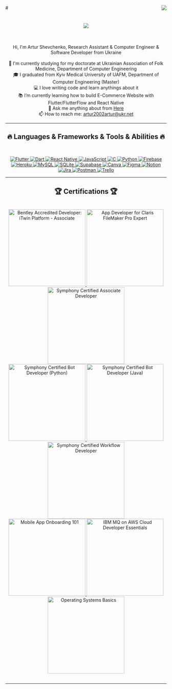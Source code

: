 #<img align="right" src="https://visitor-badge.laobi.icu/badge?page_id=aslight0013.aslight0013">

<h1 align="center">
  <a href="https://git.io/typing-svg">
    <img src="https://readme-typing-svg.herokuapp.com/?lines=Hello,+There!+👋;+This+is+Artur+Shevchenko;Nice+to+meet+you!&center=true&size=28">
  </a>
</h1>

<br>
<p align="center">
  Hi, I'm Artur Shevchenko, Research Assistant & Computer Engineer & Software Developer from Ukraine
  <br>
  <br>
  🔬 I'm currently studying for my doctorate at Ukrainian Association of Folk Medicine, Department of Computer Engineering
  <br>
  🎓 I graduated from Kyiv Medical University of UAFM, Department of Computer Engineering (Master)
  <br>
  💻 I love writing code and learn anythings about it
  <br>
  📚 I’m currently learning how to build E-Commerce Website with Flutter/FlutterFlow and React Native
  <br>
  💬 Ask me anything about from <a href="https://github.com/aslight0013/aslight0013/issues" title="Issues">Here</a>
  <br>
  📫 How to reach me: <a href="mailto: artur2002artur@ukr.net">artur2002artur@ukr.net</a>
</p>

<hr>
<h2 align="center">🔥 Languages & Frameworks & Tools & Abilities 🔥</h2>
<br>
<p align="center">
    <a target="_blank" rel="noopener noreferrer nofollow" href="https://camo.githubusercontent.com/5fbc735c4188a94f0b7e6f40fe727833f16d3d367998d8ee0a9934e5a4a4e327/68747470733a2f2f696d672e736869656c64732e696f2f62616467652f466c75747465722d2532333032353639422e7376673f7374796c653d706c6173746963266c6f676f3d466c7574746572266c6f676f436f6c6f723d7768697465">
        <img src="https://camo.githubusercontent.com/5fbc735c4188a94f0b7e6f40fe727833f16d3d367998d8ee0a9934e5a4a4e327/68747470733a2f2f696d672e736869656c64732e696f2f62616467652f466c75747465722d2532333032353639422e7376673f7374796c653d706c6173746963266c6f676f3d466c7574746572266c6f676f436f6c6f723d7768697465" alt="Flutter" data-canonical-src="https://img.shields.io/badge/Flutter-%2302569B.svg?style=plastic&amp;logo=Flutter&amp;logoColor=white" style="max-width: 100%;">
    </a>
    <a target="_blank" rel="noopener noreferrer nofollow" href="https://camo.githubusercontent.com/feef79ef570bc6172eb8d623064bca4028b088322c7b10c1f0ec951d716197e6/68747470733a2f2f696d672e736869656c64732e696f2f62616467652f646172742d2532333031373543322e7376673f7374796c653d706c6173746963266c6f676f3d64617274266c6f676f436f6c6f723d7768697465">
        <img src="https://camo.githubusercontent.com/feef79ef570bc6172eb8d623064bca4028b088322c7b10c1f0ec951d716197e6/68747470733a2f2f696d672e736869656c64732e696f2f62616467652f646172742d2532333031373543322e7376673f7374796c653d706c6173746963266c6f676f3d64617274266c6f676f436f6c6f723d7768697465" alt="Dart" data-canonical-src="https://img.shields.io/badge/dart-%230175C2.svg?style=plastic&amp;logo=dart&amp;logoColor=white" style="max-width: 100%;">
    </a> 
    <a target="_blank" rel="noopener noreferrer nofollow" href="https://img.shields.io/badge/react_native-%2320232a.svg?style=plastic&logo=react&logoColor=%2361DAFB">
        <img src="https://img.shields.io/badge/react_native-%2320232a.svg?style=plastic&logo=react&logoColor=%2361DAFB" alt="React Native" style="max-width: 100%;">
    </a> 
    <a target="_blank" rel="noopener noreferrer nofollow" href="https://camo.githubusercontent.com/eb77c9d33b68f72424e688190443454ddf08bf97be58875634cd4caa56676e19/68747470733a2f2f696d672e736869656c64732e696f2f62616467652f6a6176617363726970742d2532333332333333302e7376673f7374796c653d706c6173746963266c6f676f3d6a617661736372697074266c6f676f436f6c6f723d253233463744463145">
        <img src="https://camo.githubusercontent.com/eb77c9d33b68f72424e688190443454ddf08bf97be58875634cd4caa56676e19/68747470733a2f2f696d672e736869656c64732e696f2f62616467652f6a6176617363726970742d2532333332333333302e7376673f7374796c653d706c6173746963266c6f676f3d6a617661736372697074266c6f676f436f6c6f723d253233463744463145" alt="JavaScript" data-canonical-src="https://img.shields.io/badge/javascript-%23323330.svg?style=plastic&amp;logo=javascript&amp;logoColor=%23F7DF1E" style="max-width: 100%;">
    </a>
    <a target="_blank" rel="noopener noreferrer nofollow" href="https://camo.githubusercontent.com/075b483be79b077823510e3b743547a34b6e8c622f16c97f2ed4804301f4c79b/68747470733a2f2f696d672e736869656c64732e696f2f62616467652f632d2532333030353939432e7376673f7374796c653d706c6173746963266c6f676f3d63266c6f676f436f6c6f723d7768697465">
        <img src="https://camo.githubusercontent.com/075b483be79b077823510e3b743547a34b6e8c622f16c97f2ed4804301f4c79b/68747470733a2f2f696d672e736869656c64732e696f2f62616467652f632d2532333030353939432e7376673f7374796c653d706c6173746963266c6f676f3d63266c6f676f436f6c6f723d7768697465" alt="C" data-canonical-src="https://img.shields.io/badge/c-%2300599C.svg?style=plastic&amp;logo=c&amp;logoColor=white" style="max-width: 100%;">
    </a>
    <a target="_blank" rel="noopener noreferrer nofollow" href="https://camo.githubusercontent.com/3c49e31728bcaae1bf324071195b96048cdf7195f24c5dcc30f58e4b9c4f854c/68747470733a2f2f696d672e736869656c64732e696f2f62616467652f707974686f6e2d3336373041303f7374796c653d706c6173746963266c6f676f3d707974686f6e266c6f676f436f6c6f723d666664643534">
        <img src="https://camo.githubusercontent.com/3c49e31728bcaae1bf324071195b96048cdf7195f24c5dcc30f58e4b9c4f854c/68747470733a2f2f696d672e736869656c64732e696f2f62616467652f707974686f6e2d3336373041303f7374796c653d706c6173746963266c6f676f3d707974686f6e266c6f676f436f6c6f723d666664643534" alt="Python" data-canonical-src="https://img.shields.io/badge/python-3670A0?style=plastic&amp;logo=python&amp;logoColor=ffdd54" style="max-width: 100%;">
    </a> 
    <a target="_blank" rel="noopener noreferrer nofollow" href="https://camo.githubusercontent.com/f619925904cdd1a087846b00bc09578671ae9f4cd365683c27556ba5b709bf30/68747470733a2f2f696d672e736869656c64732e696f2f62616467652f66697265626173652d2532333033394245352e7376673f7374796c653d706c6173746963266c6f676f3d6669726562617365">
        <img src="https://camo.githubusercontent.com/f619925904cdd1a087846b00bc09578671ae9f4cd365683c27556ba5b709bf30/68747470733a2f2f696d672e736869656c64732e696f2f62616467652f66697265626173652d2532333033394245352e7376673f7374796c653d706c6173746963266c6f676f3d6669726562617365" alt="Firebase" data-canonical-src="https://img.shields.io/badge/firebase-%23039BE5.svg?style=plastic&amp;logo=firebase" style="max-width: 100%;">
    </a> 
    <a target="_blank" rel="noopener noreferrer nofollow" href="https://camo.githubusercontent.com/3fee422d126004678ff3f883db6f10009f7be3e9a986b8190d86abef75f6f453/68747470733a2f2f696d672e736869656c64732e696f2f62616467652f6865726f6b752d2532333433303039382e7376673f7374796c653d706c6173746963266c6f676f3d6865726f6b75266c6f676f436f6c6f723d7768697465">
        <img src="https://camo.githubusercontent.com/3fee422d126004678ff3f883db6f10009f7be3e9a986b8190d86abef75f6f453/68747470733a2f2f696d672e736869656c64732e696f2f62616467652f6865726f6b752d2532333433303039382e7376673f7374796c653d706c6173746963266c6f676f3d6865726f6b75266c6f676f436f6c6f723d7768697465" alt="Heroku" data-canonical-src="https://img.shields.io/badge/heroku-%23430098.svg?style=plastic&amp;logo=heroku&amp;logoColor=white" style="max-width: 100%;">
    </a> 
    <a target="_blank" rel="noopener noreferrer nofollow" href="https://camo.githubusercontent.com/1c897f081cc03178967ff7f250ff38a1a29a87ea262057711f96077a414ad7f2/68747470733a2f2f696d672e736869656c64732e696f2f62616467652f6d7973716c2d2532333030662e7376673f7374796c653d706c6173746963266c6f676f3d6d7973716c266c6f676f436f6c6f723d7768697465">
        <img src="https://camo.githubusercontent.com/1c897f081cc03178967ff7f250ff38a1a29a87ea262057711f96077a414ad7f2/68747470733a2f2f696d672e736869656c64732e696f2f62616467652f6d7973716c2d2532333030662e7376673f7374796c653d706c6173746963266c6f676f3d6d7973716c266c6f676f436f6c6f723d7768697465" alt="MySQL" data-canonical-src="https://img.shields.io/badge/mysql-%2300f.svg?style=plastic&amp;logo=mysql&amp;logoColor=white" style="max-width: 100%;">
    </a> 
    <a target="_blank" rel="noopener noreferrer nofollow" href="https://camo.githubusercontent.com/2139e39fca232f2b349a6d467a376894847276f913f3461a6664bc3c7e2ae2f4/68747470733a2f2f696d672e736869656c64732e696f2f62616467652f73716c6974652d2532333037343035652e7376673f7374796c653d706c6173746963266c6f676f3d73716c697465266c6f676f436f6c6f723d7768697465">
        <img src="https://camo.githubusercontent.com/2139e39fca232f2b349a6d467a376894847276f913f3461a6664bc3c7e2ae2f4/68747470733a2f2f696d672e736869656c64732e696f2f62616467652f73716c6974652d2532333037343035652e7376673f7374796c653d706c6173746963266c6f676f3d73716c697465266c6f676f436f6c6f723d7768697465" alt="SQLite" data-canonical-src="https://img.shields.io/badge/sqlite-%2307405e.svg?style=plastic&amp;logo=sqlite&amp;logoColor=white" style="max-width: 100%;">
    </a> 	
    <a target="_blank" rel="noopener noreferrer nofollow" href="https://camo.githubusercontent.com/336dbf521427ed8badb22ad69e1237f5ca3f98c7a459551955e9e7b7af84bf66/68747470733a2f2f696d672e736869656c64732e696f2f62616467652f53757061626173652d3345434638453f7374796c653d706c6173746963266c6f676f3d7375706162617365266c6f676f436f6c6f723d7768697465">
        <img src="https://camo.githubusercontent.com/336dbf521427ed8badb22ad69e1237f5ca3f98c7a459551955e9e7b7af84bf66/68747470733a2f2f696d672e736869656c64732e696f2f62616467652f53757061626173652d3345434638453f7374796c653d706c6173746963266c6f676f3d7375706162617365266c6f676f436f6c6f723d7768697465" alt="Supabase" data-canonical-src="https://img.shields.io/badge/Supabase-3ECF8E?style=plastic&amp;logo=supabase&amp;logoColor=white" style="max-width: 100%;">
    </a> 
    <a target="_blank" rel="noopener noreferrer nofollow" href="https://camo.githubusercontent.com/57d3bc9aa0cfb5d0f66f9a3b51e150a77fd0ff55b12dd70cd3560a2178b673f9/68747470733a2f2f696d672e736869656c64732e696f2f62616467652f43616e76612d2532333030433443432e7376673f7374796c653d706c6173746963266c6f676f3d43616e7661266c6f676f436f6c6f723d7768697465">
        <img src="https://camo.githubusercontent.com/57d3bc9aa0cfb5d0f66f9a3b51e150a77fd0ff55b12dd70cd3560a2178b673f9/68747470733a2f2f696d672e736869656c64732e696f2f62616467652f43616e76612d2532333030433443432e7376673f7374796c653d706c6173746963266c6f676f3d43616e7661266c6f676f436f6c6f723d7768697465" alt="Canva" data-canonical-src="https://img.shields.io/badge/Canva-%2300C4CC.svg?style=plastic&amp;logo=Canva&amp;logoColor=white" style="max-width: 100%;">
    </a> 	
    <a target="_blank" rel="noopener noreferrer nofollow" href="https://camo.githubusercontent.com/8e872227a2a30d3d9dd53b8f9f9ee5af159a0fc387f512e18f59bf4a460ff939/68747470733a2f2f696d672e736869656c64732e696f2f62616467652f6669676d612d2532334632344531452e7376673f7374796c653d706c6173746963266c6f676f3d6669676d61266c6f676f436f6c6f723d7768697465">
        <img src="https://camo.githubusercontent.com/8e872227a2a30d3d9dd53b8f9f9ee5af159a0fc387f512e18f59bf4a460ff939/68747470733a2f2f696d672e736869656c64732e696f2f62616467652f6669676d612d2532334632344531452e7376673f7374796c653d706c6173746963266c6f676f3d6669676d61266c6f676f436f6c6f723d7768697465" alt="Figma" data-canonical-src="https://img.shields.io/badge/figma-%23F24E1E.svg?style=plastic&amp;logo=figma&amp;logoColor=white" style="max-width: 100%;">
    </a> 
    <a target="_blank" rel="noopener noreferrer nofollow" href="https://camo.githubusercontent.com/511d8f9d835731bff746911e81e359852538c7b97d037c5be9b13df42532a8c3/68747470733a2f2f696d672e736869656c64732e696f2f62616467652f4e6f74696f6e2d2532333030303030302e7376673f7374796c653d706c6173746963266c6f676f3d6e6f74696f6e266c6f676f436f6c6f723d7768697465">
        <img src="https://camo.githubusercontent.com/511d8f9d835731bff746911e81e359852538c7b97d037c5be9b13df42532a8c3/68747470733a2f2f696d672e736869656c64732e696f2f62616467652f4e6f74696f6e2d2532333030303030302e7376673f7374796c653d706c6173746963266c6f676f3d6e6f74696f6e266c6f676f436f6c6f723d7768697465" alt="Notion" data-canonical-src="https://img.shields.io/badge/Notion-%23000000.svg?style=plastic&amp;logo=notion&amp;logoColor=white" style="max-width: 100%;">
    </a> 
    <a target="_blank" rel="noopener noreferrer nofollow" href="https://camo.githubusercontent.com/a6f84c21072529d96c271d062ebd14b8ac79d25c2a9f0bd23b4b79be5779e9ea/68747470733a2f2f696d672e736869656c64732e696f2f62616467652f6a6972612d2532333041304646462e7376673f7374796c653d706c6173746963266c6f676f3d6a697261266c6f676f436f6c6f723d7768697465">
        <img src="https://camo.githubusercontent.com/a6f84c21072529d96c271d062ebd14b8ac79d25c2a9f0bd23b4b79be5779e9ea/68747470733a2f2f696d672e736869656c64732e696f2f62616467652f6a6972612d2532333041304646462e7376673f7374796c653d706c6173746963266c6f676f3d6a697261266c6f676f436f6c6f723d7768697465" alt="Jira" data-canonical-src="https://img.shields.io/badge/jira-%230A0FFF.svg?style=plastic&amp;logo=jira&amp;logoColor=white" style="max-width: 100%;">
    </a> 
    <a target="_blank" rel="noopener noreferrer nofollow" href="https://camo.githubusercontent.com/e01efa1b872d867fb59dd7cefc70f306e7d8bd97813ad142e24a0d9a2d9d3d62/68747470733a2f2f696d672e736869656c64732e696f2f62616467652f506f73746d616e2d4646364333373f7374796c653d706c6173746963266c6f676f3d706f73746d616e266c6f676f436f6c6f723d7768697465">
        <img src="https://camo.githubusercontent.com/e01efa1b872d867fb59dd7cefc70f306e7d8bd97813ad142e24a0d9a2d9d3d62/68747470733a2f2f696d672e736869656c64732e696f2f62616467652f506f73746d616e2d4646364333373f7374796c653d706c6173746963266c6f676f3d706f73746d616e266c6f676f436f6c6f723d7768697465" alt="Postman" data-canonical-src="https://img.shields.io/badge/Postman-FF6C37?style=plastic&amp;logo=postman&amp;logoColor=white" style="max-width: 100%;">
    </a> 
    <a target="_blank" rel="noopener noreferrer nofollow" href="https://camo.githubusercontent.com/a3442b07b8286870de881caa15a0f6024469c6d602173b9129af14bbd36d21c5/68747470733a2f2f696d672e736869656c64732e696f2f62616467652f5472656c6c6f2d2532333032364141372e7376673f7374796c653d706c6173746963266c6f676f3d5472656c6c6f266c6f676f436f6c6f723d7768697465">
        <img src="https://camo.githubusercontent.com/a3442b07b8286870de881caa15a0f6024469c6d602173b9129af14bbd36d21c5/68747470733a2f2f696d672e736869656c64732e696f2f62616467652f5472656c6c6f2d2532333032364141372e7376673f7374796c653d706c6173746963266c6f676f3d5472656c6c6f266c6f676f436f6c6f723d7768697465" alt="Trello" data-canonical-src="https://img.shields.io/badge/Trello-%23026AA7.svg?style=plastic&amp;logo=Trello&amp;logoColor=white" style="max-width: 100%;">
    </a>
</p>
<hr>

<!-- <h2 align="center">⚡ Stats ⚡</h2>
<br>
<p align=center>
  <div align=center>
    <a href="https://github.com/denvercoder1/github-readme-streak-stats" title="Go to Source">
      <img align="left" width=390 src="https://streak-stats.demolab.com/?user=aslight0013&theme=react&border=61dafb&hide_border=true" alt="aslight0013" />
    </a>
    <a href="https://github.com/anuraghazra/github-readme-stats" title="Go to Source">
      <img align="right" width=390 src="https://github-readme-stats.vercel.app/api?username=aslight0013&show_icons=true&theme=react&border_color=61dafb&hide_border=true" />
    </a>
  </div>
  <br><br><br><br><br><br><br><br><br>
  <div align=center>
    <a href="https://github.com/anuraghazra/github-readme-stats">
      <img height=200 align="center" src="https://github-readme-stats.vercel.app/api/top-langs/?username=aslight0013&hide=c%23,powershell,Mathematica,Ruby,Objective-C,Objective-C%2b%2b,Cuda&title_color=61dafb&text_color=ffffff&icon_color=61dafb&bg_color=20232a&langs_count=8&layout=compact&border_color=61dafb&hide_border=true&size_weight=0.5&count_weight=0.5" />
    </a>
  </div>
  <br>

  <img src="https://github-readme-activity-graph.vercel.app/graph?username=aslight0013&theme=react-dark&bg_color=20232a&hide_border=true" width="100%"/>
</p>
<hr> -->

<h2 align="center">🏆 Certifications 🏆</h2>
<br>
<div width="100%" align="center">
  <a href="https://www.credly.com/badges/155d7250-7f0c-4481-a0c8-a722737666bd" target="_blank">
    <img src="https://images.credly.com/size/320x320/images/05fc689b-4efb-41b2-8fe2-794926c2961b/image.png" width="240" height="240" alt="Bentley Accredited Developer: iTwin Platform - Associate">
  </a>
  <a href="https://www.credly.com/badges/b92c8032-d156-4dd7-910e-ab63584d19b1" target="_blank">
    <img src="https://images.credly.com/size/320x320/images/f20d334b-3ec9-4b41-944d-db3144598c5e/image.png" width="240" height="240" alt="App Developer for Claris FileMaker Pro Expert">
  </a>
  <a href="https://www.credly.com/badges/18554ee3-fd93-4275-b7a8-7b7680de556c" target="_blank">
    <img src="https://images.credly.com/size/320x320/images/57a9c147-03e8-429e-9933-61992cb5f88b/Associate_Dev_Badge.png" width="240" height="240" alt="Symphony Certified Associate Developer">
  </a>
  <br>
  <a href="https://www.credly.com/badges/52e6440f-f235-450d-9ceb-ada2f7f62be1" target="_blank">
    <img src="https://images.credly.com/size/320x320/images/533f923d-e65a-447c-9639-9737c17c24cb/Python_Dev_Badge.png" width="240" height="240" alt="Symphony Certified Bot Developer (Python)">
  </a>
  <a href="https://www.credly.com/badges/41ffa0fe-291a-4872-a6e1-852788bfc8da" target="_blank">
    <img src="https://images.credly.com/size/320x320/images/23b5eb5f-e401-4299-8e52-8ecd6ffe42a7/Java_Dev_Badge.png" width="240" height="240" alt="Symphony Certified Bot Developer (Java)">
  </a>
  <a href="https://www.credly.com/badges/06a96003-dce4-4f0d-9b74-8a9ccf8b6932" target="_blank">
    <img src="https://images.credly.com/size/320x320/images/c77eff1f-58ea-416f-bb60-d92dd972fdbc/image.png" width="240" height="240" alt="Symphony Certified Workflow Developer">
  </a>
  <br>
  <a href="https://www.credly.com/badges/d24727c0-4196-4dd1-9ce3-7821330e64db" target="_blank">
    <img src="https://images.credly.com/size/320x320/images/09dfa120-e875-4eec-8d80-2832596202ac/image.png" width="240" height="240" alt="Mobile App Onboarding 101">
  </a>
  <a href="https://www.credly.com/badges/156d643d-a675-4dfc-9c09-2d624f127d51" target="_blank">
    <img src="https://images.credly.com/size/320x320/images/266c0613-1d8a-4b9a-924d-08d908321a96/image.png" width="240" height="240" alt="IBM MQ on AWS Cloud Developer Essentials">
  </a>
  <a href="https://www.credly.com/badges/97dd6311-6345-4397-a294-5bd8e620db06" target="_blank">
    <img src="https://images.credly.com/size/320x320/images/dcdf1a3c-2594-4f4c-a33a-050b4bca58b5/image.png" width="240" height="240" alt="Operating Systems Basics">
  </a>
</div>
<br>
<hr>

<!--
<h2 align="center">👨‍💻 Repositories 👨‍💻</h2>
<br>
<div width="100%" align="center">
  <a align="left" href="https://github.com/aslight0013/Algorithms" title="Algorithms"><img align="left" height="115" src="https://github-readme-stats.vercel.app/api/pin/?username=aslight0013&repo=Algorithms&theme=react&border_color=61dafb&border_radius=10"></a><a align="right" href="https://github.com/aslight0013/DataStructures" title="Data Structures"><img align="right" height="115" src="https://github-readme-stats.vercel.app/api/pin/?username=aslight0013&repo=DataStructures&theme=react&border_color=61dafb&border_radius=10"></a>
</div>
<br/><br/><br/><br/><br/><br/>
<div width="100%" align="center">
  <a align="left" href="https://github.com/aslight0013/Turkce-Heceleme-CPP" title="Turkce-Heceleme-CPP"><img align="left" height="115" src="https://github-readme-stats.vercel.app/api/pin/?username=aslight0013&repo=Turkce-Heceleme-CPP&theme=react&border_color=61dafb&border_radius=10"></a>
  <a align="right" href="https://github.com/aslight0013/CopyMoveForgeryDetectionWithDCT" title="Copy&Move Forgery Detection With DCT"><img align="right" height="115" src="https://github-readme-stats.vercel.app/api/pin/?username=aslight0013&repo=CopyMoveForgeryDetectionWithDCT&theme=react&border_color=61dafb&border_radius=10"></a>
</div>
<br/><br/><br/><br/><br/><br/>
<div width="100%" align="center">
  <a align="left" href="https://github.com/aslight0013/cpp-openmp-needleman-wunsch" title="Needleman Wunsch Algorithm With OpenMP"><img align="left" height="115" src="https://github-readme-stats.vercel.app/api/pin/?username=aslight0013&repo=cpp-openmp-needleman-wunsch&theme=react&border_color=61dafb&border_radius=10"></a>
  <a align="right" href="https://github.com/aslight0013/javascript-minesweeper" title="Minesweeper"><img align="right" height="115" src="https://github-readme-stats.vercel.app/api/pin/?username=aslight0013&repo=javascript-minesweeper&theme=react&border_color=61dafb&border_radius=10"></a>
</div>
<br/><br/><br/><br/><br/><br/>

<h4 align="center">
  <a href="https://github.com/aslight0013?tab=repositories" title="Show Repositories">🔎 Show More 🔍</a>
</h4> -->
